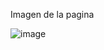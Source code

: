 
Imagen de la pagina


![image](https://github.com/user-attachments/assets/43f07704-1a96-4f70-984b-882213670c4d)
